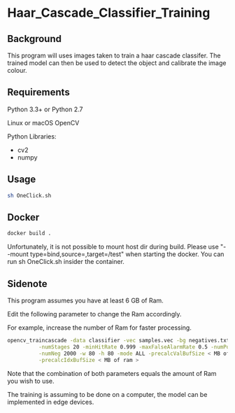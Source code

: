  # Haar_Cascade_Classifier_Training


## Background

This program will uses images taken to train a haar cascade classifer. 
The trained model can then be used to detect the object and calibrate the image colour. 

## Requirements
Python 3.3+ or Python 2.7

Linux or macOS
OpenCV


Python Libraries:

 * cv2
 * numpy


## Usage


```bash
sh OneClick.sh
```

## Docker

```bash
docker build .
```

Unfortunately, it is not possible to mount host dir during build. 
Please use "--mount type=bind,source=<host dir>,target=/test" when starting the docker. You can run sh OneClick.sh insider the container.

## Sidenote

This program assumes you have at least 6 GB of Ram.

Edit the following parameter to change the Ram accordingly.

For example, increase the number of Ram for faster processing.

```bash
opencv_traincascade -data classifier -vec samples.vec -bg negatives.txt\
          -numStages 20 -minHitRate 0.999 -maxFalseAlarmRate 0.5 -numPos 1000\
          -numNeg 2000 -w 80 -h 80 -mode ALL -precalcValBufSize < MB of ram >\
          -precalcIdxBufSize < MB of ram >
```

Note that the combination of both parameters equals the amount of Ram you wish to use.

The training is assuming to be done on a computer, the model can be implemented in edge devices. 
